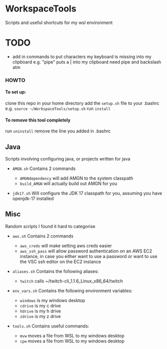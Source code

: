 # WorkspaceTools
Scripts and useful shortcuts for my wsl environment

# TODO
- add in commands to put characters my keyboard is missing into my clipboard
e.g. "pipe" puts a | into my clipboard
need pipe and backslash atm

### HOWTO
#### To set up:
clone this repo in your home directory
add the `setup.sh` file to your .bashrc e.g. `source ~/WorkspaceTools/setup.sh`
run `install`

#### To remove this tool completely
run `uninstall`
remove the line you added in .bashrc

## Java
Scripts involving configuring java, or projects written for java

- `AMGN.sh`
Contains 2 commands
    - `AMGNdependency` will add AMGN to the system classpath
    - `build_AMGN` will actually build out AMGN for you

- `jdk17.sh`
Will configure the JDK 17 classpath for you, assuming you have openjdk-17 installed

## Misc
Random scripts I found it hard to categorise

- `aws.sh`
Contains 2 commands
    - `aws_creds` will make setting aws creds easier
    - `aws_ssh_pass` will allow password authentication on an AWS EC2 instance, in case you either want to use a password or want to use the VSC ssh editor on the EC2 instance

- `aliases.sh`
Contains the following aliases:
    - `twitch` calls ~/twitch-cli_1.1.6_Linux_x86_64/twitch

- `env_vars.sh`
Contains the following environment variables:
    - `windows` is my windows desktop
    - `cdrive` is my c drive
    - `hdrive` is my h drive
    - `zdrive` is my z drive

- `tools.sh`
Contains useful commands:
    - `mvw` moves a file from WSL to my windows desktop
    - `cpw` moves a file from WSL to my windows desktop
